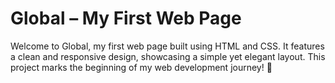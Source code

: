 # Global – My First Web Page
Welcome to Global, my first web page built using HTML and CSS.
It features a clean and responsive design, showcasing a simple yet elegant layout. 
This project marks the beginning of my web development journey! 🚀

